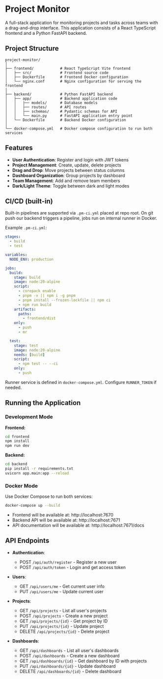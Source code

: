 # Project Monitor

A full-stack application for monitoring projects and tasks across teams with a drag-and-drop interface. This application consists of a React TypeScript frontend and a Python FastAPI backend.

## Project Structure

```
project-monitor/
│
├── frontend/            # React TypeScript Vite frontend
│   ├── src/             # Frontend source code
│   ├── Dockerfile       # Frontend Docker configuration
│   └── nginx.conf       # Nginx configuration for serving the frontend
│
├── backend/             # Python FastAPI backend
│   ├── app/             # Backend application code
│   │   ├── models/      # Database models
│   │   ├── routes/      # API routes
│   │   ├── schemas/     # Pydantic schemas for API
│   │   └── main.py      # FastAPI application entry point
│   └── Dockerfile       # Backend Docker configuration
│
└── docker-compose.yml   # Docker compose configuration to run both services
```

## Features

- **User Authentication**: Register and login with JWT tokens
- **Project Management**: Create, update, delete projects
- **Drag and Drop**: Move projects between status columns
- **Dashboard Organization**: Group projects by dashboard
- **Team Management**: Add and remove team members
- **Dark/Light Theme**: Toggle between dark and light modes

## CI/CD (built-in)

Built-in pipelines are supported via `.pm-ci.yml` placed at repo root. On git push our backend triggers a pipeline, jobs run on internal runner in Docker.

Example `.pm-ci.yml`:

```yaml
stages:
  - build
  - test

variables:
  NODE_ENV: production

jobs:
  build:
    stage: build
    image: node:20-alpine
    script:
      - corepack enable
      - pnpm -v || npm i -g pnpm
      - pnpm install --frozen-lockfile || npm ci
      - npm run build
    artifacts:
      paths:
        - frontend/dist
    only:
      - push
      - mr

  test:
    stage: test
    image: node:20-alpine
    needs: [build]
    script:
      - npm test -- --ci
    only:
      - push
```

Runner service is defined in `docker-compose.yml`. Configure `RUNNER_TOKEN` if needed.

## Running the Application

### Development Mode

**Frontend:**
```bash
cd frontend
npm install
npm run dev
```

**Backend:**
```bash
cd backend
pip install -r requirements.txt
uvicorn app.main:app --reload
```

### Docker Mode

Use Docker Compose to run both services:

```bash
docker-compose up --build
```

- Frontend will be available at: http://localhost:7670
- Backend API will be available at: http://localhost:7671
- API documentation will be available at: http://localhost:7671/docs

## API Endpoints

- **Authentication**:
  - POST `/api/auth/register` - Register a new user
  - POST `/api/auth/token` - Login and get access token

- **Users**:
  - GET `/api/users/me` - Get current user info
  - PUT `/api/users/me` - Update current user

- **Projects**:
  - GET `/api/projects` - List all user's projects
  - POST `/api/projects` - Create a new project
  - GET `/api/projects/{id}` - Get project by ID
  - PUT `/api/projects/{id}` - Update project
  - DELETE `/api/projects/{id}` - Delete project

- **Dashboards**:
  - GET `/api/dashboards` - List all user's dashboards
  - POST `/api/dashboards` - Create a new dashboard
  - GET `/api/dashboards/{id}` - Get dashboard by ID with projects
  - PUT `/api/dashboards/{id}` - Update dashboard
  - DELETE `/api/dashboards/{id}` - Delete dashboard
